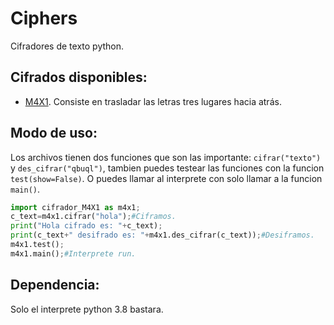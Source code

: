# Ciphers



Cifradores de texto python.

## Cifrados disponibles:
<ul>
	<li><a href="./cifrador_M4X1.py">M4X1</a>. Consiste en trasladar las letras tres lugares hacia atrás.</li>
</ul>

## Modo de uso:
Los archivos tienen dos funciones que son las importante: `cifrar("texto")` y `des_cifrar("qbuql")`, tambien puedes testear las funciones con la funcion `test(show=False)`. O puedes llamar al interprete con solo llamar a la funcion `main()`.
```python
import cifrador_M4X1 as m4x1;
c_text=m4x1.cifrar("hola");#Ciframos.
print("Hola cifrado es: "+c_text);
print(c_text+" desifrado es: "+m4x1.des_cifrar(c_text));#Desiframos.
m4x1.test();
m4x1.main();#Interprete run.
```
## Dependencia:
Solo el interprete python 3.8 bastara.
